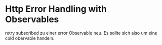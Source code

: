Http Error Handling
 with Observables
=====================================

retry subscribed zu einer error Observable neu. Es sollte sich also um eine cold obervable handeln.